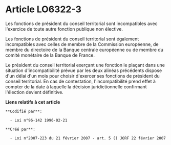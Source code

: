 # Article LO6322-3

Les fonctions de président du conseil territorial sont incompatibles avec l'exercice de toute autre fonction publique non
élective.

Les fonctions de président du conseil territorial sont également incompatibles avec celles de membre de la Commission
européenne, de membre du directoire de la Banque centrale européenne ou de membre du comité monétaire de la Banque de France.

Le président du conseil territorial exerçant une fonction le plaçant dans une situation d'incompatibilité prévue par les deux
alinéas précédents dispose d'un délai d'un mois pour choisir d'exercer ses fonctions de président du conseil territorial. En
cas de contestation, l'incompatibilité prend effet à compter de la date à laquelle la décision juridictionnelle confirmant
l'élection devient définitive.

**Liens relatifs à cet article**

	**Codifié par**:

	  - Loi n°96-142 1996-02-21

	**Créé par**:

	  - Loi n°2007-223 du 21 février 2007 - art. 5 () JORF 22 février 2007
